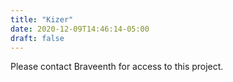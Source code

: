 ```yaml
---
title: "Kizer"
date: 2020-12-09T14:46:14-05:00
draft: false
---
```


Please contact Braveenth for access to this project.